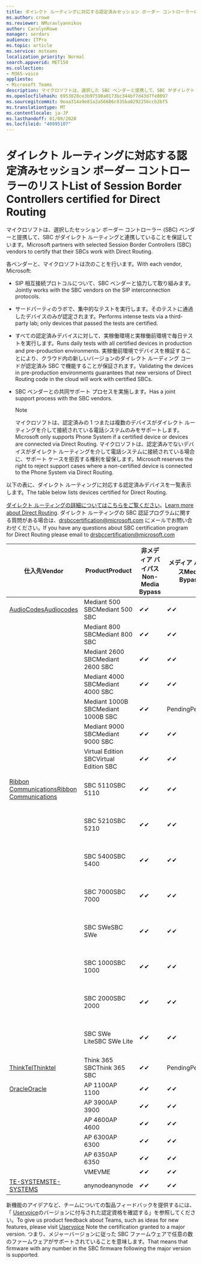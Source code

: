 ```yaml
---
title: ダイレクト ルーティングに対応する認定済みセッション ボーダー コントローラーのリスト
ms.author: crowe
ms.reviewer: NMuravlyannikov
author: CarolynRowe
manager: serdars
audience: ITPro
ms.topic: article
ms.service: msteams
localization_priority: Normal
search.appverid: MET150
ms.collection:
- M365-voice
appliesto:
- Microsoft Teams
description: マイクロソフトは、選択した SBC ベンダーと提携して、SBC がダイレクト ルーティングと連携することを保証しています。
ms.openlocfilehash: 6953828ce3b97598a0173bc344bf7d43d7fe8097
ms.sourcegitcommit: 9eaa314a9e81a2a56686c035ba0292256ccb2bf5
ms.translationtype: MT
ms.contentlocale: ja-JP
ms.lasthandoff: 01/09/2020
ms.locfileid: "40995107"
---
```

# <a name="list-of-session-border-controllers-certified-for-direct-routing"></a><span data-ttu-id="42e88-103">ダイレクト ルーティングに対応する認定済みセッション ボーダー コントローラーのリスト</span><span class="sxs-lookup"><span data-stu-id="42e88-103">List of Session Border Controllers certified for Direct Routing</span></span>

<span data-ttu-id="42e88-104">マイクロソフトは、選択したセッション ボーダー コントローラー (SBC) ベンダーと提携して、SBC がダイレクト ルーティングと連携していることを保証しています。</span><span class="sxs-lookup"><span data-stu-id="42e88-104">Microsoft partners with selected Session Border Controllers (SBC) vendors to certify that their SBCs work with Direct Routing.</span></span> 

<span data-ttu-id="42e88-105">各ベンダーと、マイクロソフトは次のことを行います。</span><span class="sxs-lookup"><span data-stu-id="42e88-105">With each vendor, Microsoft:</span></span> 

- <span data-ttu-id="42e88-106">SIP 相互接続プロトコルについて、SBC ベンダーと協力して取り組みます。</span><span class="sxs-lookup"><span data-stu-id="42e88-106">Jointly works with the SBC vendors on the SIP interconnection protocols.</span></span>
- <span data-ttu-id="42e88-107">サードパーティのラボで、集中的なテストを実行します。そのテストに通過したデバイスのみが認定されます。</span><span class="sxs-lookup"><span data-stu-id="42e88-107">Performs intense tests via a third-party lab; only devices that passed the tests are certified.</span></span> 
- <span data-ttu-id="42e88-108">すべての認定済みデバイスに対して、実稼働環境と実稼働前環境で毎日テストを実行します。</span><span class="sxs-lookup"><span data-stu-id="42e88-108">Runs daily tests with all certified devices in production and pre-production environments.</span></span> <span data-ttu-id="42e88-109">実稼働前環境でデバイスを検証することにより、クラウド内の新しいバージョンのダイレクト ルーディング コードが認定済み SBC で機能することが保証されます。</span><span class="sxs-lookup"><span data-stu-id="42e88-109">Validating the devices in pre-production environments guarantees that new versions of Direct Routing code in the cloud will work with certified SBCs.</span></span> 
- <span data-ttu-id="42e88-110">SBC ベンダーとの共同サポート プロセスを実施します。</span><span class="sxs-lookup"><span data-stu-id="42e88-110">Has a joint support process with the SBC vendors.</span></span>


  > [!NOTE]
  > <span data-ttu-id="42e88-111">マイクロソフトは、認定済みの 1 つまたは複数のデバイスがダイレクト ルーティングを介して接続されている電話システムのみをサポートします。</span><span class="sxs-lookup"><span data-stu-id="42e88-111">Microsoft only supports Phone System if a certified device or devices are connected via Direct Routing.</span></span> <span data-ttu-id="42e88-112">マイクロソフトは、認定済みでないデバイスがダイレクト ルーティングを介して電話システムに接続されている場合に、サポート ケースを拒否する権利を留保します。</span><span class="sxs-lookup"><span data-stu-id="42e88-112">Microsoft reserves the right to reject support cases where a non-certified device is connected to the Phone System via Direct Routing.</span></span> 

<span data-ttu-id="42e88-113">以下の表に、ダイレクト ルーティングに対応する認定済みデバイスを一覧表示します。</span><span class="sxs-lookup"><span data-stu-id="42e88-113">The table below lists devices certified for Direct Routing.</span></span> 

<span data-ttu-id="42e88-114">[ダイレクト ルーティングの詳細についてはこちらをご覧ください](https://aka.ms/dr)。</span><span class="sxs-lookup"><span data-stu-id="42e88-114">[Learn more about Direct Routing](https://aka.ms/dr).</span></span> <span data-ttu-id="42e88-115">ダイレクト ルーティングの SBC 認証プログラムに関する質問がある場合は、drsbccertification@microsoft.com にメールでお問い合わせください。</span><span class="sxs-lookup"><span data-stu-id="42e88-115">If you have any questions about SBC certification program for Direct Routing please email to drsbccertification@microsoft.com</span></span>


|                                                       <span data-ttu-id="42e88-116">仕入先</span><span class="sxs-lookup"><span data-stu-id="42e88-116">Vendor</span></span>                                                        |       <span data-ttu-id="42e88-117">Product</span><span class="sxs-lookup"><span data-stu-id="42e88-117">Product</span></span>       | <span data-ttu-id="42e88-118">非メディア バイパス</span><span class="sxs-lookup"><span data-stu-id="42e88-118">Non-Media Bypass</span></span> | <span data-ttu-id="42e88-119">メディア バイパス</span><span class="sxs-lookup"><span data-stu-id="42e88-119">Media Bypass</span></span> | <span data-ttu-id="42e88-120">ソフトウェア バージョン</span><span class="sxs-lookup"><span data-stu-id="42e88-120">Software Version</span></span> | <span data-ttu-id="42e88-121">E911 プロバイダーとの間の vaidated</span><span class="sxs-lookup"><span data-stu-id="42e88-121">Vaidated with E911 providers</span></span> | <span data-ttu-id="42e88-122">ELIN 対応</span><span class="sxs-lookup"><span data-stu-id="42e88-122">ELIN capable</span></span>
|---------------------------------------------------------------------------------------------------------------------|---------------------|------------------|--------------|------------------|-----------------|------------------|
| [<span data-ttu-id="42e88-123">AudioCodes</span><span class="sxs-lookup"><span data-stu-id="42e88-123">Audiocodes</span></span>](https://www.audiocodes.com/solutions-products/products/products-for-microsoft-365/direct-routing-for-microsoft-teams) |   <span data-ttu-id="42e88-124">Mediant 500 SBC</span><span class="sxs-lookup"><span data-stu-id="42e88-124">Mediant 500 SBC</span></span>   |     <span data-ttu-id="42e88-125">&#10004;</span><span class="sxs-lookup"><span data-stu-id="42e88-125">&#10004;</span></span>     |   <span data-ttu-id="42e88-126">&#10004;</span><span class="sxs-lookup"><span data-stu-id="42e88-126">&#10004;</span></span>    |  <span data-ttu-id="42e88-127">7.20</span><span class="sxs-lookup"><span data-stu-id="42e88-127">7.20A.250</span></span>   |
|                                                                                                                     |   <span data-ttu-id="42e88-128">Mediant 800 SBC</span><span class="sxs-lookup"><span data-stu-id="42e88-128">Mediant 800 SBC</span></span>   |     <span data-ttu-id="42e88-129">&#10004;</span><span class="sxs-lookup"><span data-stu-id="42e88-129">&#10004;</span></span>     |   <span data-ttu-id="42e88-130">&#10004;</span><span class="sxs-lookup"><span data-stu-id="42e88-130">&#10004;</span></span>     |  <span data-ttu-id="42e88-131">7.20</span><span class="sxs-lookup"><span data-stu-id="42e88-131">7.20A.250</span></span>   |    |    |
|                                                                                                                     |  <span data-ttu-id="42e88-132">Mediant 2600 SBC</span><span class="sxs-lookup"><span data-stu-id="42e88-132">Mediant 2600 SBC</span></span>   |     <span data-ttu-id="42e88-133">&#10004;</span><span class="sxs-lookup"><span data-stu-id="42e88-133">&#10004;</span></span>     |   <span data-ttu-id="42e88-134">&#10004;</span><span class="sxs-lookup"><span data-stu-id="42e88-134">&#10004;</span></span>    |  <span data-ttu-id="42e88-135">7.20</span><span class="sxs-lookup"><span data-stu-id="42e88-135">7.20A.250</span></span>   |     |    |    
|                                                                                                                     |  <span data-ttu-id="42e88-136">Mediant 4000 SBC</span><span class="sxs-lookup"><span data-stu-id="42e88-136">Mediant 4000 SBC</span></span>   |     <span data-ttu-id="42e88-137">&#10004;</span><span class="sxs-lookup"><span data-stu-id="42e88-137">&#10004;</span></span>     |   <span data-ttu-id="42e88-138">&#10004;</span><span class="sxs-lookup"><span data-stu-id="42e88-138">&#10004;</span></span>     |  <span data-ttu-id="42e88-139">7.20</span><span class="sxs-lookup"><span data-stu-id="42e88-139">7.20A.250</span></span>   |     |    |    
|                                                                                                                     | <span data-ttu-id="42e88-140">Mediant 1000B  SBC</span><span class="sxs-lookup"><span data-stu-id="42e88-140">Mediant 1000B  SBC</span></span>  |     <span data-ttu-id="42e88-141">&#10004;</span><span class="sxs-lookup"><span data-stu-id="42e88-141">&#10004;</span></span>     |   <span data-ttu-id="42e88-142">Pending</span><span class="sxs-lookup"><span data-stu-id="42e88-142">Pending</span></span>     |  <span data-ttu-id="42e88-143">7.20</span><span class="sxs-lookup"><span data-stu-id="42e88-143">7.20A.250</span></span>  |    |    |    
|                                                                                                                     | <span data-ttu-id="42e88-144">Mediant 9000 SBC</span><span class="sxs-lookup"><span data-stu-id="42e88-144">Mediant 9000  SBC</span></span>  |     <span data-ttu-id="42e88-145">&#10004;</span><span class="sxs-lookup"><span data-stu-id="42e88-145">&#10004;</span></span>     |   <span data-ttu-id="42e88-146">&#10004;</span><span class="sxs-lookup"><span data-stu-id="42e88-146">&#10004;</span></span>     |  <span data-ttu-id="42e88-147">7.20</span><span class="sxs-lookup"><span data-stu-id="42e88-147">7.20A.250</span></span>   |    |    |                                                                       
|                                                                                                                     | <span data-ttu-id="42e88-148">Virtual Edition SBC</span><span class="sxs-lookup"><span data-stu-id="42e88-148">Virtual Edition SBC</span></span> |     <span data-ttu-id="42e88-149">&#10004;</span><span class="sxs-lookup"><span data-stu-id="42e88-149">&#10004;</span></span>     |   <span data-ttu-id="42e88-150">&#10004;</span><span class="sxs-lookup"><span data-stu-id="42e88-150">&#10004;</span></span>     |  <span data-ttu-id="42e88-151">7.20</span><span class="sxs-lookup"><span data-stu-id="42e88-151">7.20A.250</span></span> |    |    |    
|  [<span data-ttu-id="42e88-152">Ribbon Communications</span><span class="sxs-lookup"><span data-stu-id="42e88-152">Ribbon Communications</span></span>](https://ribboncommunications.com/solutions/enterprise-solutions/microsoft-skype-business)  |      <span data-ttu-id="42e88-153">SBC 5110</span><span class="sxs-lookup"><span data-stu-id="42e88-153">SBC 5110</span></span>       |     <span data-ttu-id="42e88-154">&#10004;</span><span class="sxs-lookup"><span data-stu-id="42e88-154">&#10004;</span></span>     |   <span data-ttu-id="42e88-155">&#10004;</span><span class="sxs-lookup"><span data-stu-id="42e88-155">&#10004;</span></span>    |       <span data-ttu-id="42e88-156">V6.2</span><span class="sxs-lookup"><span data-stu-id="42e88-156">V6.2</span></span>       |  <span data-ttu-id="42e88-157">自分の自分の自分の ado</span><span class="sxs-lookup"><span data-stu-id="42e88-157">Intrado ERS</span></span> <br><span data-ttu-id="42e88-158">@ @ @ @ @</span><span class="sxs-lookup"><span data-stu-id="42e88-158">Intrado EGW</span></span> |   <span data-ttu-id="42e88-159">いいえ</span><span class="sxs-lookup"><span data-stu-id="42e88-159">No</span></span> |    
|                                                                                                                     |      <span data-ttu-id="42e88-160">SBC 5210</span><span class="sxs-lookup"><span data-stu-id="42e88-160">SBC 5210</span></span>       |     <span data-ttu-id="42e88-161">&#10004;</span><span class="sxs-lookup"><span data-stu-id="42e88-161">&#10004;</span></span>     |  <span data-ttu-id="42e88-162">&#10004;</span><span class="sxs-lookup"><span data-stu-id="42e88-162">&#10004;</span></span>    |       <span data-ttu-id="42e88-163">V6.2</span><span class="sxs-lookup"><span data-stu-id="42e88-163">V6.2</span></span>       |   <span data-ttu-id="42e88-164">自分の自分の自分の ado</span><span class="sxs-lookup"><span data-stu-id="42e88-164">Intrado ERS</span></span> <br><span data-ttu-id="42e88-165">@ @ @ @ @</span><span class="sxs-lookup"><span data-stu-id="42e88-165">Intrado EGW</span></span>  | <span data-ttu-id="42e88-166">いいえ</span><span class="sxs-lookup"><span data-stu-id="42e88-166">No</span></span>   |    
|                                                                                                                     |      <span data-ttu-id="42e88-167">SBC 5400</span><span class="sxs-lookup"><span data-stu-id="42e88-167">SBC 5400</span></span>       |     <span data-ttu-id="42e88-168">&#10004;</span><span class="sxs-lookup"><span data-stu-id="42e88-168">&#10004;</span></span>     |   <span data-ttu-id="42e88-169">&#10004;</span><span class="sxs-lookup"><span data-stu-id="42e88-169">&#10004;</span></span>   |       <span data-ttu-id="42e88-170">V6.2</span><span class="sxs-lookup"><span data-stu-id="42e88-170">V6.2</span></span>       |  <span data-ttu-id="42e88-171">自分の自分の自分の ado</span><span class="sxs-lookup"><span data-stu-id="42e88-171">Intrado ERS</span></span> <br><span data-ttu-id="42e88-172">@ @ @ @ @</span><span class="sxs-lookup"><span data-stu-id="42e88-172">Intrado EGW</span></span>    |<span data-ttu-id="42e88-173">いいえ</span><span class="sxs-lookup"><span data-stu-id="42e88-173">No</span></span>|    
|                                                                                                                     |      <span data-ttu-id="42e88-174">SBC 7000</span><span class="sxs-lookup"><span data-stu-id="42e88-174">SBC 7000</span></span>       |     <span data-ttu-id="42e88-175">&#10004;</span><span class="sxs-lookup"><span data-stu-id="42e88-175">&#10004;</span></span>     |   <span data-ttu-id="42e88-176">&#10004;</span><span class="sxs-lookup"><span data-stu-id="42e88-176">&#10004;</span></span>    |       <span data-ttu-id="42e88-177">V6.2</span><span class="sxs-lookup"><span data-stu-id="42e88-177">V6.2</span></span>       |   <span data-ttu-id="42e88-178">自分の自分の自分の ado</span><span class="sxs-lookup"><span data-stu-id="42e88-178">Intrado ERS</span></span> <br><span data-ttu-id="42e88-179">@ @ @ @ @</span><span class="sxs-lookup"><span data-stu-id="42e88-179">Intrado EGW</span></span>  |  <span data-ttu-id="42e88-180">いいえ</span><span class="sxs-lookup"><span data-stu-id="42e88-180">No</span></span>  |    
|                                                                                                                     |       <span data-ttu-id="42e88-181">SBC SWe</span><span class="sxs-lookup"><span data-stu-id="42e88-181">SBC SWe</span></span>       |     <span data-ttu-id="42e88-182">&#10004;</span><span class="sxs-lookup"><span data-stu-id="42e88-182">&#10004;</span></span>     |   <span data-ttu-id="42e88-183">&#10004;</span><span class="sxs-lookup"><span data-stu-id="42e88-183">&#10004;</span></span>   |       <span data-ttu-id="42e88-184">V6.2</span><span class="sxs-lookup"><span data-stu-id="42e88-184">V6.2</span></span>       |   <span data-ttu-id="42e88-185">自分の自分の自分の ado</span><span class="sxs-lookup"><span data-stu-id="42e88-185">Intrado ERS</span></span> <br><span data-ttu-id="42e88-186">@ @ @ @ @</span><span class="sxs-lookup"><span data-stu-id="42e88-186">Intrado EGW</span></span> |   <span data-ttu-id="42e88-187">いいえ</span><span class="sxs-lookup"><span data-stu-id="42e88-187">No</span></span> |    
|                                                                                                                     |      <span data-ttu-id="42e88-188">SBC 1000</span><span class="sxs-lookup"><span data-stu-id="42e88-188">SBC 1000</span></span>       |     <span data-ttu-id="42e88-189">&#10004;</span><span class="sxs-lookup"><span data-stu-id="42e88-189">&#10004;</span></span>     |   <span data-ttu-id="42e88-190">&#10004;</span><span class="sxs-lookup"><span data-stu-id="42e88-190">&#10004;</span></span>    |      <span data-ttu-id="42e88-191">v8.0.1</span><span class="sxs-lookup"><span data-stu-id="42e88-191">v8.0.1</span></span>     |  <span data-ttu-id="42e88-192">自分の自分の自分の ado</span><span class="sxs-lookup"><span data-stu-id="42e88-192">Intrado ERS</span></span> <br><span data-ttu-id="42e88-193">@ @ @ @ @</span><span class="sxs-lookup"><span data-stu-id="42e88-193">Intrado EGW</span></span>   |  <span data-ttu-id="42e88-194">Pending</span><span class="sxs-lookup"><span data-stu-id="42e88-194">Pending</span></span>  |    
|                                                                                                                     |      <span data-ttu-id="42e88-195">SBC 2000</span><span class="sxs-lookup"><span data-stu-id="42e88-195">SBC 2000</span></span>       |     <span data-ttu-id="42e88-196">&#10004;</span><span class="sxs-lookup"><span data-stu-id="42e88-196">&#10004;</span></span>     |   <span data-ttu-id="42e88-197">&#10004;</span><span class="sxs-lookup"><span data-stu-id="42e88-197">&#10004;</span></span>   |     <span data-ttu-id="42e88-198">v8.0.1</span><span class="sxs-lookup"><span data-stu-id="42e88-198">v8.0.1</span></span>     |  <span data-ttu-id="42e88-199">自分の自分の自分の ado</span><span class="sxs-lookup"><span data-stu-id="42e88-199">Intrado ERS</span></span> <br><span data-ttu-id="42e88-200">@ @ @ @ @</span><span class="sxs-lookup"><span data-stu-id="42e88-200">Intrado EGW</span></span>  |  <span data-ttu-id="42e88-201">Pending</span><span class="sxs-lookup"><span data-stu-id="42e88-201">Pending</span></span>  |    
|                                                                                                                     |    <span data-ttu-id="42e88-202">SBC SWe Lite</span><span class="sxs-lookup"><span data-stu-id="42e88-202">SBC SWe Lite</span></span>     |     <span data-ttu-id="42e88-203">&#10004;</span><span class="sxs-lookup"><span data-stu-id="42e88-203">&#10004;</span></span>     |  <span data-ttu-id="42e88-204">&#10004;</span><span class="sxs-lookup"><span data-stu-id="42e88-204">&#10004;</span></span>    |      <span data-ttu-id="42e88-205">v8.0.1</span><span class="sxs-lookup"><span data-stu-id="42e88-205">v8.0.1</span></span>    |  <span data-ttu-id="42e88-206">自分の自分の自分の ado</span><span class="sxs-lookup"><span data-stu-id="42e88-206">Intrado ERS</span></span> <br><span data-ttu-id="42e88-207">@ @ @ @ @</span><span class="sxs-lookup"><span data-stu-id="42e88-207">Intrado EGW</span></span>   |  <span data-ttu-id="42e88-208">Pending</span><span class="sxs-lookup"><span data-stu-id="42e88-208">Pending</span></span>  |    
|                     [<span data-ttu-id="42e88-209">ThinkTel</span><span class="sxs-lookup"><span data-stu-id="42e88-209">Thinktel</span></span>](https://www.thinktel.ca/services/think-365/think-365-overview/)                      |    <span data-ttu-id="42e88-210">Think 365 SBC</span><span class="sxs-lookup"><span data-stu-id="42e88-210">Think 365 SBC</span></span>    |     <span data-ttu-id="42e88-211">&#10004;</span><span class="sxs-lookup"><span data-stu-id="42e88-211">&#10004;</span></span>     |   <span data-ttu-id="42e88-212">Pending</span><span class="sxs-lookup"><span data-stu-id="42e88-212">Pending</span></span>    |       <span data-ttu-id="42e88-213">V1.4</span><span class="sxs-lookup"><span data-stu-id="42e88-213">V1.4</span></span>       |     |    |    
|                     [<span data-ttu-id="42e88-214">Oracle</span><span class="sxs-lookup"><span data-stu-id="42e88-214">Oracle</span></span>](https://www.oracle.com/industries/communications/enterprise-session-border-controller/microsoft.html)                      |    <span data-ttu-id="42e88-215">AP 1100</span><span class="sxs-lookup"><span data-stu-id="42e88-215">AP 1100</span></span>      |    <span data-ttu-id="42e88-216">&#10004;</span><span class="sxs-lookup"><span data-stu-id="42e88-216">&#10004;</span></span>     |    <span data-ttu-id="42e88-217">&#10004;</span><span class="sxs-lookup"><span data-stu-id="42e88-217">&#10004;</span></span>    |   <span data-ttu-id="42e88-218">8.3.0.0.1</span><span class="sxs-lookup"><span data-stu-id="42e88-218">8.3.0.0.1</span></span> |    |    |    
|                                                                                                                    |    <span data-ttu-id="42e88-219">AP 3900</span><span class="sxs-lookup"><span data-stu-id="42e88-219">AP 3900</span></span>           |    <span data-ttu-id="42e88-220">&#10004;</span><span class="sxs-lookup"><span data-stu-id="42e88-220">&#10004;</span></span>     |    <span data-ttu-id="42e88-221">&#10004;</span><span class="sxs-lookup"><span data-stu-id="42e88-221">&#10004;</span></span>   |   <span data-ttu-id="42e88-222">8.3.0.0.1</span><span class="sxs-lookup"><span data-stu-id="42e88-222">8.3.0.0.1</span></span>  |    |    |    
|                                                                                                                    |      <span data-ttu-id="42e88-223">AP 4600</span><span class="sxs-lookup"><span data-stu-id="42e88-223">AP 4600</span></span>         |    <span data-ttu-id="42e88-224">&#10004;</span><span class="sxs-lookup"><span data-stu-id="42e88-224">&#10004;</span></span>   |    <span data-ttu-id="42e88-225">&#10004;</span><span class="sxs-lookup"><span data-stu-id="42e88-225">&#10004;</span></span>     |     <span data-ttu-id="42e88-226">8.3.0.0.1</span><span class="sxs-lookup"><span data-stu-id="42e88-226">8.3.0.0.1</span></span>  |   |    |    
|                                                                                                                    |      <span data-ttu-id="42e88-227">AP 6300</span><span class="sxs-lookup"><span data-stu-id="42e88-227">AP 6300</span></span>         |    <span data-ttu-id="42e88-228">&#10004;</span><span class="sxs-lookup"><span data-stu-id="42e88-228">&#10004;</span></span>   |    <span data-ttu-id="42e88-229">&#10004;</span><span class="sxs-lookup"><span data-stu-id="42e88-229">&#10004;</span></span>     |     <span data-ttu-id="42e88-230">8.3.0.0.1</span><span class="sxs-lookup"><span data-stu-id="42e88-230">8.3.0.0.1</span></span>  |   |    |    
|                                                                                                                   |      <span data-ttu-id="42e88-231">AP 6350</span><span class="sxs-lookup"><span data-stu-id="42e88-231">AP 6350</span></span>           |    <span data-ttu-id="42e88-232">&#10004;</span><span class="sxs-lookup"><span data-stu-id="42e88-232">&#10004;</span></span>   |    <span data-ttu-id="42e88-233">&#10004;</span><span class="sxs-lookup"><span data-stu-id="42e88-233">&#10004;</span></span>    |     <span data-ttu-id="42e88-234">8.3.0.0.1</span><span class="sxs-lookup"><span data-stu-id="42e88-234">8.3.0.0.1</span></span>  |        |    |                                            
|                                                                                                                    |      <span data-ttu-id="42e88-235">VME</span><span class="sxs-lookup"><span data-stu-id="42e88-235">VME</span></span>           |    <span data-ttu-id="42e88-236">&#10004;</span><span class="sxs-lookup"><span data-stu-id="42e88-236">&#10004;</span></span>    |    <span data-ttu-id="42e88-237">&#10004;</span><span class="sxs-lookup"><span data-stu-id="42e88-237">&#10004;</span></span>    |     <span data-ttu-id="42e88-238">8.3.0.0.1</span><span class="sxs-lookup"><span data-stu-id="42e88-238">8.3.0.0.1</span></span>   |    |    |    
|                     [<span data-ttu-id="42e88-239">TE-SYSTEMS</span><span class="sxs-lookup"><span data-stu-id="42e88-239">TE-SYSTEMS</span></span>](https://www.anynode.de/anynode-and-microsoft-teams/)                               |     <span data-ttu-id="42e88-240">anynode</span><span class="sxs-lookup"><span data-stu-id="42e88-240">anynode</span></span>         |     <span data-ttu-id="42e88-241">&#10004;</span><span class="sxs-lookup"><span data-stu-id="42e88-241">&#10004;</span></span>   |  <span data-ttu-id="42e88-242">&#10004;</span><span class="sxs-lookup"><span data-stu-id="42e88-242">&#10004;</span></span>   |      <span data-ttu-id="42e88-243">v3.16.2</span><span class="sxs-lookup"><span data-stu-id="42e88-243">v3.16.2</span></span>      |     |    |    

<span data-ttu-id="42e88-244">新機能のアイデアなど、チームについての製品フィードバックを提供するには、「 [Uservoice](https://microsoftteams.uservoice.com)のバージョンに付与された認定資格を確認する」を参照してください。</span><span class="sxs-lookup"><span data-stu-id="42e88-244">To give us product feedback about Teams, such as ideas for new features, please visit [Uservoice](https://microsoftteams.uservoice.com) Note the certification granted to a major version.</span></span> <span data-ttu-id="42e88-245">つまり、メジャーバージョンに従った SBC ファームウェアで任意の数のファームウェアがサポートされていることを意味します。</span><span class="sxs-lookup"><span data-stu-id="42e88-245">That means that firmware with any number in the SBC firmware following the major version is supported.</span></span>
